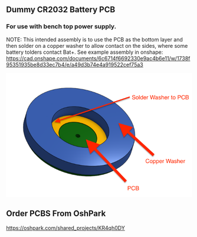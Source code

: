 ## Dummy CR2032 Battery PCB
### For use with bench top power supply. 

NOTE: This intended assembly is to use the PCB as the bottom layer and then solder on a copper washer to allow contact on the sides, where some battery tolders contact Bat+. See example assembly in onshape: https://cad.onshape.com/documents/6c6714f6692330e9ac4b6e11/w/1738f95351935be8d33ec7b4/e/a49d3b74e4a919522cef75a3

![GAssembly](images/assemblyMCAD.png)

## Order PCBS From OshPark
https://oshpark.com/shared_projects/KR4qh0DY